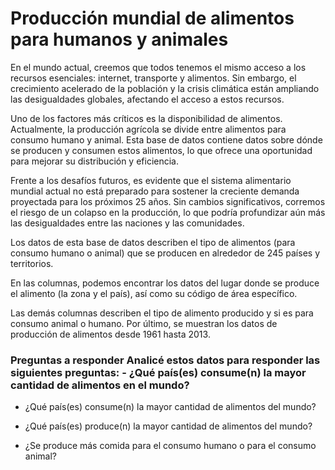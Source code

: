 # Producción mundial de alimentos para humanos y animales

En el mundo actual, creemos que todos tenemos el mismo acceso a los recursos esenciales: internet, transporte y alimentos. Sin embargo, el crecimiento acelerado de la población y la crisis climática están ampliando las desigualdades globales, afectando el acceso a estos recursos.

Uno de los factores más críticos es la disponibilidad de alimentos. Actualmente, la producción agrícola se divide entre alimentos para consumo humano y animal. Esta base de datos contiene datos sobre dónde se producen y consumen estos alimentos, lo que ofrece una oportunidad para mejorar su distribución y eficiencia.

Frente a los desafíos futuros, es evidente que el sistema alimentario mundial actual no está preparado para sostener la creciente demanda proyectada para los próximos 25 años. Sin cambios significativos, corremos el riesgo de un colapso en la producción, lo que podría profundizar aún más las desigualdades entre las naciones y las comunidades.

Los datos de esta base de datos describen el tipo de alimentos (para consumo humano o animal) que se producen en alrededor de 245 países y territorios.

En las columnas, podemos encontrar los datos del lugar donde se produce el alimento (la zona y el país), así como su código de área específico.

Las demás columnas describen el tipo de alimento producido y si es para consumo animal o humano.
Por último, se muestran los datos de producción de alimentos desde 1961 hasta 2013.

### Preguntas a responder Analicé estos datos para responder las siguientes preguntas: - ¿Qué país(es) consume(n) la mayor cantidad de alimentos en el mundo?

- ¿Qué país(es) consume(n) la mayor cantidad de alimentos del mundo?

- ¿Qué país(es) produce(n) la mayor cantidad de alimentos del mundo?

- ¿Se produce más comida para el consumo humano o para el consumo animal?
